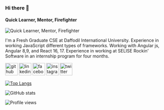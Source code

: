 ### Hi there 👋
#### Quick Learner, Mentor, Firefighter
![Quick Learner, Mentor, Firefighter](https://pbs.twimg.com/profile_banners/1330717898512363521/1606106505/600x200)

I'm a Fresh Graduate CSE at Daffodil International University. Experience in working JavaScript different types of frameworks. Working with Angular js, Angular 8,9, and React 16, 17. Experience in working at SELISE Rockin' Software in an internship program for four months.


[<img src='https://cdn.jsdelivr.net/npm/simple-icons@3.0.1/icons/github.svg' alt='github' height='40'>](https://github.com/sajidhasan15)  [<img src='https://cdn.jsdelivr.net/npm/simple-icons@3.0.1/icons/linkedin.svg' alt='linkedin' height='40'>](https://www.linkedin.com/in/sajid-hasan15/)  [<img src='https://cdn.jsdelivr.net/npm/simple-icons@3.0.1/icons/facebook.svg' alt='facebook' height='40'>](https://www.facebook.com/sajid.jsx)  [<img src='https://cdn.jsdelivr.net/npm/simple-icons@3.0.1/icons/instagram.svg' alt='instagram' height='40'>](https://www.instagram.com/sajid_hasan15/)  [<img src='https://cdn.jsdelivr.net/npm/simple-icons@3.0.1/icons/twitter.svg' alt='twitter' height='40'>](https://twitter.com/sajid_hasan15)  

[![Top Langs](https://github-readme-stats.vercel.app/api/top-langs/?username=sajidhasan15)](https://github.com/anuraghazra/github-readme-stats)

![GitHub stats](https://github-readme-stats.vercel.app/api?username=sajidhasan15&show_icons=true)  

![Profile views](https://gpvc.arturio.dev/sajidhasan15)  

